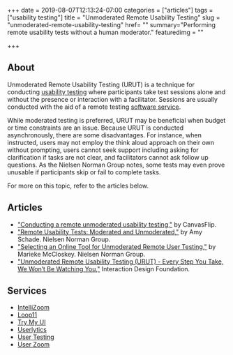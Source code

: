 +++
date = 2019-08-07T12:13:24-07:00
categories = ["articles"]
tags = ["usability testing"]
title = "Unmoderated Remote Usability Testing"
slug = "unmoderated-remote-usability-testing"
href= ""
summary="Performing remote usability tests without a human moderator."
featuredimg = ""

+++

## About
Unmoderated Remote Usability Testing (URUT) is a technique for conducting [usability testing](/articles/usability-testing/) where participants take test sessions alone and without the presence or interaction with a facilitator. Sessions are usually conducted with the aid of a remote testing [software service](#services).

While moderated testing is preferred, URUT may be beneficial when budget or time constraints are an issue. Because URUT is conducted asynchronously, there are some disadvantages. For instance, when instructed, users may not employ the think aloud approach on their own without prompting, users cannot seek support including asking for clarification if tasks are not clear, and facilitators cannot ask follow up questions. As the Nielsen Norman Group notes, some tests may even prove unusable if participants skip or fail to complete tasks.

For more on this topic, refer to the articles below.

## Articles
* ["Conducting a remote unmoderated usability testing,"](https://medium.com/@CanvasFlip/conducting-a-remote-unmoderated-usability-testing-279411a6c028) by CanvasFlip.
* ["Remote Usability Tests: Moderated and Unmoderated,"](https://www.nngroup.com/articles/remote-usability-tests/) by Amy Schade. Nielsen Norman Group.
* ["Selecting an Online Tool for Unmoderated Remote User Testing,"](https://www.nngroup.com/articles/unmoderated-user-testing-tools/) by Marieke McCloskey. Nielsen Norman Group.
* ["Unmoderated Remote Usability Testing (URUT) - Every Step You Take, We Won’t Be Watching You,"](https://www.interaction-design.org/literature/article/unmoderated-remote-usability-testing-urut-every-step-you-take-we-won-t-be-watching-you) Interaction Design Foundation.

## Services
* [IntelliZoom](https://www.intellizoom.com/)
* [Loop11](https://www.loop11.com/)
* [Try My UI](https://www.trymyui.com/)
* [Userlytics](https://www.userlytics.com/)
* [User Testing](https://www.usertesting.com/)
* [User Zoom](https://www.userzoom.com/)
